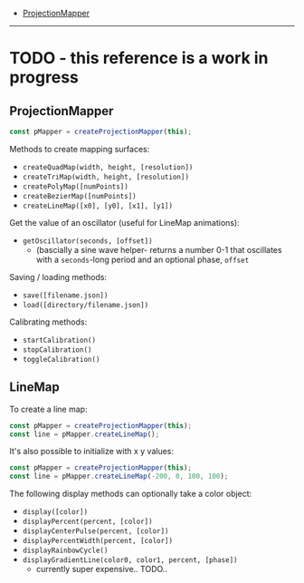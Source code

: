 
  - [ProjectionMapper](#projectionmapper)
---

# TODO - this reference is a work in progress

## ProjectionMapper

```javascript
const pMapper = createProjectionMapper(this);
```
  
Methods to create mapping surfaces:
* `createQuadMap(width, height, [resolution])`
* `createTriMap(width, height, [resolution])`
* `createPolyMap([numPoints])`
* `createBezierMap([numPoints])`
* `createLineMap([x0], [y0], [x1], [y1])`


Get the value of an oscillator (useful for LineMap animations):
* `getOscillator(seconds, [offset])`
  * (bascially a sine wave helper- returns a number 0-1 that oscillates with a `seconds`-long period and an optional phase, `offset`
  
Saving / loading methods:
* `save([filename.json])`
* `load([directory/filename.json])`
  
Calibrating methods:
* `startCalibration()`
* `stopCalibration()`
* `toggleCalibration()`
  
## LineMap

To create a line map:
```javascript
const pMapper = createProjectionMapper(this);
const line = pMapper.createLineMap();
```

It's also possible to initialize with x y values:
```javascript
const pMapper = createProjectionMapper(this);
const line = pMapper.createLineMap(-200, 0, 100, 100);
```

The following display methods can optionally take a color object:
* `display([color])`
* `displayPercent(percent, [color])`
* `displayCenterPulse(percent, [color])`
* `displayPercentWidth(percent, [color])`
* `displayRainbowCycle()`
* `displayGradientLine(color0, color1, percent, [phase])`
  * currently super expensive.. TODO..

